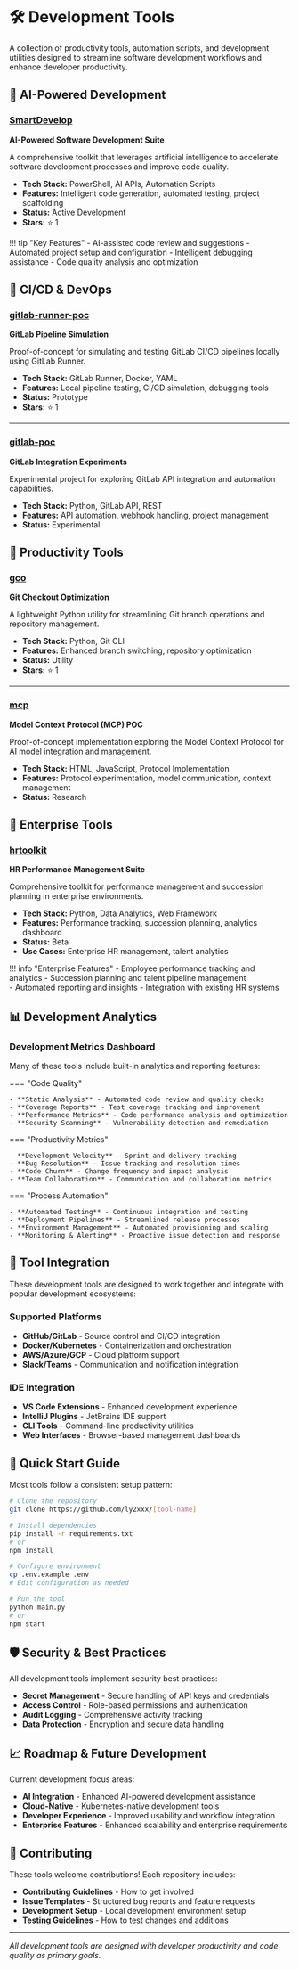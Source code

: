 # 🛠️ Development Tools

A collection of productivity tools, automation scripts, and development utilities designed to streamline software development workflows and enhance developer productivity.

## 🚀 AI-Powered Development

### [SmartDevelop](https://github.com/ly2xxx/SmartDevelop)
**AI-Powered Software Development Suite**

A comprehensive toolkit that leverages artificial intelligence to accelerate software development processes and improve code quality.

- **Tech Stack:** PowerShell, AI APIs, Automation Scripts
- **Features:** Intelligent code generation, automated testing, project scaffolding
- **Status:** Active Development
- **Stars:** ⭐ 1

!!! tip "Key Features"
    - AI-assisted code review and suggestions
    - Automated project setup and configuration
    - Intelligent debugging assistance
    - Code quality analysis and optimization

## 🔄 CI/CD & DevOps

### [gitlab-runner-poc](https://github.com/ly2xxx/gitlab-runner-poc)
**GitLab Pipeline Simulation**

Proof-of-concept for simulating and testing GitLab CI/CD pipelines locally using GitLab Runner.

- **Tech Stack:** GitLab Runner, Docker, YAML
- **Features:** Local pipeline testing, CI/CD simulation, debugging tools
- **Status:** Prototype
- **Stars:** ⭐ 1

---

### [gitlab-poc](https://github.com/ly2xxx/gitlab-poc)
**GitLab Integration Experiments**

Experimental project for exploring GitLab API integration and automation capabilities.

- **Tech Stack:** Python, GitLab API, REST
- **Features:** API automation, webhook handling, project management
- **Status:** Experimental

## 🔧 Productivity Tools

### [gco](https://github.com/ly2xxx/gco)
**Git Checkout Optimization**

A lightweight Python utility for streamlining Git branch operations and repository management.

- **Tech Stack:** Python, Git CLI
- **Features:** Enhanced branch switching, repository optimization
- **Status:** Utility
- **Stars:** ⭐ 1

---

### [mcp](https://github.com/ly2xxx/mcp)
**Model Context Protocol (MCP) POC**

Proof-of-concept implementation exploring the Model Context Protocol for AI model integration and management.

- **Tech Stack:** HTML, JavaScript, Protocol Implementation
- **Features:** Protocol experimentation, model communication, context management
- **Status:** Research

## 🏢 Enterprise Tools

### [hrtoolkit](https://github.com/ly2xxx/hrtoolkit)
**HR Performance Management Suite**

Comprehensive toolkit for performance management and succession planning in enterprise environments.

- **Tech Stack:** Python, Data Analytics, Web Framework
- **Features:** Performance tracking, succession planning, analytics dashboard
- **Status:** Beta
- **Use Cases:** Enterprise HR management, talent analytics

!!! info "Enterprise Features"
    - Employee performance tracking and analytics
    - Succession planning and talent pipeline management  
    - Automated reporting and insights
    - Integration with existing HR systems

## 📊 Development Analytics

### Development Metrics Dashboard
Many of these tools include built-in analytics and reporting features:

=== "Code Quality"
    
    - **Static Analysis** - Automated code review and quality checks
    - **Coverage Reports** - Test coverage tracking and improvement
    - **Performance Metrics** - Code performance analysis and optimization
    - **Security Scanning** - Vulnerability detection and remediation

=== "Productivity Metrics"
    
    - **Development Velocity** - Sprint and delivery tracking
    - **Bug Resolution** - Issue tracking and resolution times
    - **Code Churn** - Change frequency and impact analysis
    - **Team Collaboration** - Communication and collaboration metrics

=== "Process Automation"
    
    - **Automated Testing** - Continuous integration and testing
    - **Deployment Pipelines** - Streamlined release processes
    - **Environment Management** - Automated provisioning and scaling
    - **Monitoring & Alerting** - Proactive issue detection and response

## 🔧 Tool Integration

These development tools are designed to work together and integrate with popular development ecosystems:

### Supported Platforms
- **GitHub/GitLab** - Source control and CI/CD integration
- **Docker/Kubernetes** - Containerization and orchestration
- **AWS/Azure/GCP** - Cloud platform support
- **Slack/Teams** - Communication and notification integration

### IDE Integration
- **VS Code Extensions** - Enhanced development experience
- **IntelliJ Plugins** - JetBrains IDE support
- **CLI Tools** - Command-line productivity utilities
- **Web Interfaces** - Browser-based management dashboards

## 🚀 Quick Start Guide

Most tools follow a consistent setup pattern:

```bash
# Clone the repository
git clone https://github.com/ly2xxx/[tool-name]

# Install dependencies
pip install -r requirements.txt
# or
npm install

# Configure environment
cp .env.example .env
# Edit configuration as needed

# Run the tool
python main.py
# or
npm start
```

## 🛡️ Security & Best Practices

All development tools implement security best practices:

- **Secret Management** - Secure handling of API keys and credentials
- **Access Control** - Role-based permissions and authentication
- **Audit Logging** - Comprehensive activity tracking
- **Data Protection** - Encryption and secure data handling

## 📈 Roadmap & Future Development

Current development focus areas:

- **AI Integration** - Enhanced AI-powered development assistance
- **Cloud-Native** - Kubernetes-native development tools
- **Developer Experience** - Improved usability and workflow integration
- **Enterprise Features** - Enhanced scalability and enterprise requirements

## 🤝 Contributing

These tools welcome contributions! Each repository includes:

- **Contributing Guidelines** - How to get involved
- **Issue Templates** - Structured bug reports and feature requests
- **Development Setup** - Local development environment setup
- **Testing Guidelines** - How to test changes and additions

---

*All development tools are designed with developer productivity and code quality as primary goals.*
